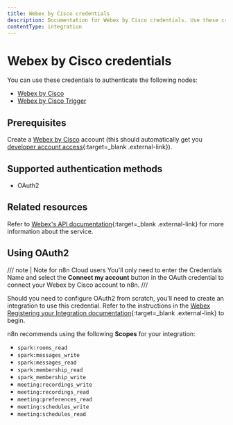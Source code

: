 ```yaml
---
title: Webex by Cisco credentials
description: Documentation for Webex by Cisco credentials. Use these credentials to authenticate Webex by Cisco in n8n, a workflow automation platform.
contentType: integration
---
```


# Webex by Cisco credentials

You can use these credentials to authenticate the following nodes:

- [Webex by Cisco](/integrations/builtin/app-nodes/n8n-nodes-base.ciscowebex/)
- [Webex by Cisco Trigger](/integrations/builtin/trigger-nodes/n8n-nodes-base.ciscowebextrigger/)

## Prerequisites

Create a [Webex by Cisco](https://www.webex.com/) account (this should automatically get you [developer account access](https://developer.webex.com){:target=_blank .external-link}).

## Supported authentication methods

- OAuth2

## Related resources

Refer to [Webex's API documentation](https://developer.webex.com/docs/getting-started){:target=_blank .external-link} for more information about the service.

## Using OAuth2

/// note | Note for n8n Cloud users
You'll only need to enter the Credentials Name and select the **Connect my account** button in the OAuth credential to connect your Webex by Cisco account to n8n.
///

Should you need to configure OAuth2 from scratch, you'll need to create an integration to use this credential. Refer to the instructions in the [Webex Registering your Integration documentation](https://developer.webex.com/docs/integrations#registering-your-integration){:target=_blank .external-link} to begin.

n8n recommends using the following **Scopes** for your integration:

* `spark:rooms_read`
* `spark:messages_write`
* `spark:messages_read`
* `spark:membership_read`
* `spark_membership_write`
* `meeting:recordings_write`
* `meeting:recordings_read`
* `meeting:preferences_read`
* `meeting:schedules_write`
* `meeting:schedules_read`
